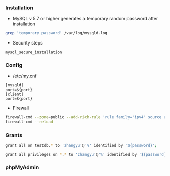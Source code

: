 ### Installation
- MySQL v 5.7 or higher generates a temporary random password after installation
```bash
grep 'temporary password' /var/log/mysqld.log
```

- Security steps
```bash
mysql_secure_installation
```

### Config
- /etc/my.cnf
```
[mysqld]
port=${port}
[client]
port=${port}
```

- Firewall
```bash
firewall-cmd --zone=public --add-rich-rule 'rule family="ipv4" source address="x.x.0.0/16" port port=${port} protocol=tcp accept' --permanent
firewall-cmd --reload
```

### Grants
```bash
grant all on testdb.* to 'zhangyu'@'%' identified by '${password}';

grant all privileges on *.* to 'zhangyu'@'%' identified by '${password}';
```

### phpMyAdmin
```bash

```